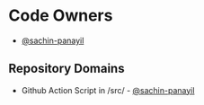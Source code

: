 # Code Owners 
<!-- TODO: Who are the points of contact in your project who are responsible/accountable for the project? This can often be an engineering or design manager or leader, who may or may not be the primary maintainers of the project. List them by GitHub Username--> 

- [@sachin-panayil](https://github.com/sachin-panayil)
 
 ## Repository Domains
 <!--
The Repo Domains section of your CODEOWNERS.md file helps manage code review responsibilities efficiently. Each domain represents a different aspect of the repository, such as documentation, frontend, backend, DevOps, testing, etc. In this section, list each domain and assign the appropriate GitHub usernames or teams responsible for that domain. This ensures that pull requests (PRs) are reviewed by the right experts, maintaining high code quality and relevance.
For example:
/docs/ @doc-team @johnsmith @janedoe
/frontend/ @frontend-team @alice @bob
/backend/ @backend-team @charlie @dana
Furthermore, GitHub teams are a good feature for managing groups of contributors who need to be notified about specific domains within a repository. By creating and using GitHub teams, you can allow contributors to ping multiple relevant experts simultaneously.
To set up GitHub teams:
- Navigate to your organization's settings and select 'Teams'.
- Create a new team for each domain, such as @frontend-team, @backend-team, or @doc-team.
- Add the relevant members to each team. Ensure that the team includes all the individuals who should be notified about PRs in their domain.
- When filling out the Repo Domains section in your CODEOWNERS.md file, use the team handles instead of or alongside individual usernames. This way, when a contributor opens a PR affecting a specific domain, they can simply tag the team, and every member of that team will be notified.
--> 

- Github Action Script in /src/ - [@sachin-panayil](https://github.com/sachin-panayil)

